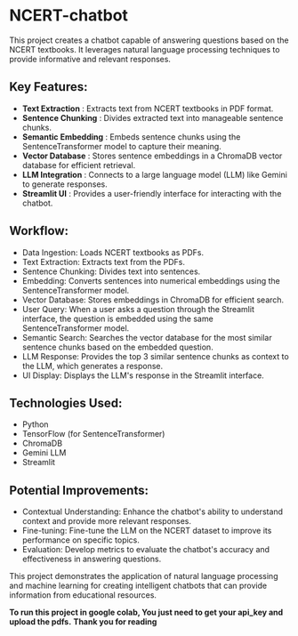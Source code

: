 # NCERT-chatbot

This project creates a chatbot capable of answering questions based on the NCERT textbooks. It leverages natural language processing techniques to provide informative and relevant responses.

## Key Features:

- **Text Extraction** : Extracts text from NCERT textbooks in PDF format.
- **Sentence Chunking** : Divides extracted text into manageable sentence chunks.
- **Semantic Embedding** : Embeds sentence chunks using the SentenceTransformer model to capture their meaning.
- **Vector Database** : Stores sentence embeddings in a ChromaDB vector database for efficient retrieval.
- **LLM Integration** : Connects to a large language model (LLM) like Gemini to generate responses.
- **Streamlit UI** : Provides a user-friendly interface for interacting with the chatbot.
  
## Workflow:

- Data Ingestion: Loads NCERT textbooks as PDFs.
- Text Extraction: Extracts text from the PDFs.
- Sentence Chunking: Divides text into sentences.
- Embedding: Converts sentences into numerical embeddings using the SentenceTransformer model.
- Vector Database: Stores embeddings in ChromaDB for efficient search.
- User Query: When a user asks a question through the Streamlit interface, the question is embedded using the same SentenceTransformer model.
- Semantic Search: Searches the vector database for the most similar sentence chunks based on the embedded question.
- LLM Response: Provides the top 3 similar sentence chunks as context to the LLM, which generates a response.
- UI Display: Displays the LLM's response in the Streamlit interface.

  
## Technologies Used:

- Python
- TensorFlow (for SentenceTransformer)
- ChromaDB
- Gemini LLM
- Streamlit

## Potential Improvements:

- Contextual Understanding: Enhance the chatbot's ability to understand context and provide more relevant responses.
- Fine-tuning: Fine-tune the LLM on the NCERT dataset to improve its performance on specific topics.
- Evaluation: Develop metrics to evaluate the chatbot's accuracy and effectiveness in answering questions.

This project demonstrates the application of natural language processing and machine learning for creating intelligent chatbots that can provide information from educational resources.

**To run this project in google colab, You just need to get your api_key and upload the pdfs.**
**Thank you for reading**
